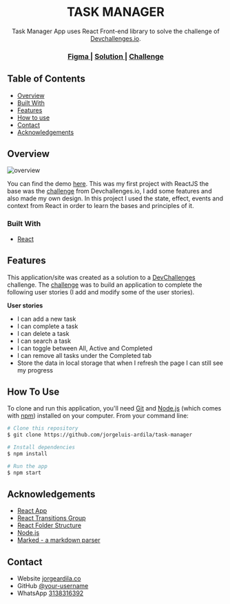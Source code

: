 <h1 align="center">TASK MANAGER</h1>

<div align="center">
   Task Manager App uses React Front-end library to solve the challenge of <a href="http://devchallenges.io" target="_blank">Devchallenges.io</a>.
</div>

<div align="center">
  <h3>
    <a href="https://www.figma.com/proto/CooeJVgGKzeIX7AfVAPyfr/Task-Tracker?page-id=0%3A1&node-id=1%3A2&viewport=317%2C386%2C0.31&scaling=contain&starting-point-node-id=3%3A2648&show-proto-sidebar=1" target="_blank">
      Figma
    </a>
    <span> | </span>
    <a href="http://jorgeardila.co/task-manager/" target="_blank">
      Solution
    </a>
    <span> | </span>
    <a href="https://devchallenges.io/challenges/hH6PbOHBdPm6otzw2De5">
      Challenge
    </a>
  </h3>
</div>

<!-- TABLE OF CONTENTS -->

## Table of Contents

- [Overview](#overview)
- [Built With](#built-with)
- [Features](#features)
- [How to use](#how-to-use)
- [Contact](#contact)
- [Acknowledgements](#acknowledgements)

<!-- OVERVIEW -->

## Overview

![overview](https://github.com/jorgeluis-ardila/task-manager/blob/featured-app/src/assets/oveview-task-manager.jpg)

You can find the demo [here](http://jorgeardila.co/task-manager/). This was my first project with ReactJS the base was the [challenge](https://devchallenges.io/challenges/hH6PbOHBdPm6otzw2De5) from Devchallenges.io, I add some features and also made my own design. In this project I used the state, effect, events and context from React in order to learn the bases and principles of it.

### Built With

<!-- This section should list any major frameworks that you built your project using. Here are a few examples.-->

- [React](https://reactjs.org/)

## Features

<!-- List the features of your application or follow the template. Don't share the figma file here :) -->

This application/site was created as a solution to a [DevChallenges](https://devchallenges.io/challenges) challenge. The [challenge](https://devchallenges.io/challenges/hH6PbOHBdPm6otzw2De5) was to build an application to complete the following user stories (I add and modify some of the user stories).

**User stories**
- I can add a new task
- I can complete a task
- I can delete a task
- I can search a task
- I can toggle between All, Active and Completed
- I can remove all tasks under the Completed tab
- Store the data in local storage that when I refresh the page I can still see my progress

## How To Use

<!-- Example: -->

To clone and run this application, you'll need [Git](https://git-scm.com) and [Node.js](https://nodejs.org/en/download/) (which comes with [npm](http://npmjs.com)) installed on your computer. From your command line:

```bash
# Clone this repository
$ git clone https://github.com/jorgeluis-ardila/task-manager

# Install dependencies
$ npm install

# Run the app
$ npm start
```

## Acknowledgements

<!-- This section should list any articles or add-ons/plugins that helps you to complete the project. This is optional but it will help you in the future. For example: -->

- [React App](https://reactjs.org/docs/create-a-new-react-app.html)
- [React Transitions Group](https://reactcommunity.org/react-transition-group/)
- [React Folder Structure](https://www.robinwieruch.de/react-folder-structure/)
- [Node.js](https://nodejs.org/)
- [Marked - a markdown parser](https://github.com/chjj/marked)

## Contact

- Website [jorgeardila.co](http://jorgeardila.co/)
- GitHub [@your-username](https://github.com/jorgeluis-ardila)
- WhatsApp [3138316392](https://wa.me/573138316392)
